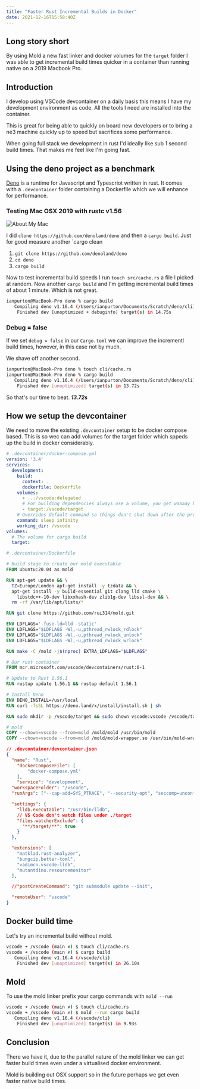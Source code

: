 ```yaml
---
title: "Faster Rust Incremental Builds in Docker"
date: 2021-12-16T15:58:40Z
---
```


## Long story short

By using Mold a new fast linker and docker volumes for the `target` folder I was able to get incremental build times quicker in a container than running native on a 2019 Macbook Pro.

## Introduction

I develop using VSCode devcontainer on a daily basis this means I have my development environment as code. All the tools I need are installed into the container.

This is great for being able to quickly on board new developers or to bring a ne3 machine quickly up to speed but sacrifices some performance.

When going full stack we development in rust I'd ideally like sub 1 second build times. That makes me feel like I'm going fast.

## Using the deno project as a benchmark

[Deno](https://deno.land/) is a runtime for Javascript and Typescriot written in rust. It comes with a `.devcontainer` folder containing a Dockerfile which we will enhance for performance.

### Testing Mac OSX 2019 with rustc v1.56

![About My Mac](/mysetup.png)

I did `clone https://github.com/denoland/deno` and then a `cargo build`. Just for good measure another `cargo clean

1. `git clone https://github.com/denoland/deno`
1. `cd deno`
1. `cargo build`

Now to test incremental build speeds I run `touch src/cache.rs` a file I picked at random. Now another `cargo build` and I'm getting incremental build times of about 1 minute. Which is not great.

```bash
ianpurton@MacBook-Pro deno % cargo build       
   Compiling deno v1.16.4 (/Users/ianpurton/Documents/Scratch/deno/cli)
    Finished dev [unoptimized + debuginfo] target(s) in 14.75s
```

### Debug = false

If we set `debug = false` in our `Cargo.toml` we can improve the incrementl build times, however, in this case not by much.

We shave off another second.

```bash
ianpurton@MacBook-Pro deno % touch cli/cache.rs
ianpurton@MacBook-Pro deno % cargo build       
   Compiling deno v1.16.4 (/Users/ianpurton/Documents/Scratch/deno/cli)
    Finished dev [unoptimized] target(s) in 13.72s
```

So that's our time to beat. ***13.72s***

## How we setup the devcontainer

We need to move the existing `.devcontainer` setup to be docker compose based. This is so wec can add volumes for the target folder which sppeds up the build in docker considerably.

```yaml
# .devcontainer/docker-compose.yml
version: '3.4'
services:
  development:
    build: 
      context: .
      dockerfile: Dockerfile
    volumes:
      - ..:/vscode:delegated
      # For building dependencies always use a volume, you get waaaay better performance.
      - target:/vscode/target
    # Overrides default command so things don't shut down after the process ends.
    command: sleep infinity
    working_dir: /vscode
volumes:
  # The volume for cargo build
  target:
```

```Dockerfile
# .devcontainer/Dockerfile

# Build stage to create our mold executable
FROM ubuntu:20.04 as mold

RUN apt-get update && \
  TZ=Europe/London apt-get install -y tzdata && \
  apt-get install -y build-essential git clang lld cmake \
    libstdc++-10-dev libxxhash-dev zlib1g-dev libssl-dev && \
  rm -rf /var/lib/apt/lists/*

RUN git clone https://github.com/rui314/mold.git 

ENV LDFLAGS='-fuse-ld=lld -static'
ENV LDFLAGS="$LDFLAGS -Wl,-u,pthread_rwlock_rdlock"
ENV LDFLAGS="$LDFLAGS -Wl,-u,pthread_rwlock_unlock"
ENV LDFLAGS="$LDFLAGS -Wl,-u,pthread_rwlock_wrlock"

RUN make -C /mold -j$(nproc) EXTRA_LDFLAGS="$LDFLAGS"

# Our rust container
FROM mcr.microsoft.com/vscode/devcontainers/rust:0-1

# Update to Rust 1.56.1
RUN rustup update 1.56.1 && rustup default 1.56.1

# Install Deno
ENV DENO_INSTALL=/usr/local
RUN curl -fsSL https://deno.land/x/install/install.sh | sh

RUN sudo mkdir -p /vscode/target && sudo chown vscode:vscode /vscode/target

# mold
COPY --chown=vscode --from=mold /mold/mold /usr/bin/mold
COPY --chown=vscode --from=mold /mold/mold-wrapper.so /usr/bin/mold-wrapper.so
```

```json
// .devcontainer/devcontainer.json
{
  "name": "Rust",
	"dockerComposeFile": [
		"docker-compose.yml"
	],
	"service": "development",
  "workspaceFolder": "/vscode",
  "runArgs": ["--cap-add=SYS_PTRACE", "--security-opt", "seccomp=unconfined"],

  "settings": {
    "lldb.executable": "/usr/bin/lldb",
    // VS Code don't watch files under ./target
    "files.watcherExclude": {
      "**/target/**": true
    }
  },

  "extensions": [
    "matklad.rust-analyzer",
    "bungcip.better-toml",
    "vadimcn.vscode-lldb",
    "mutantdino.resourcemonitor"
  ],

  //"postCreateCommand": "git submodule update --init",

  "remoteUser": "vscode"
}
```


## Docker build time

Let's try an incremental build without mold.

```bash
vscode ➜ /vscode (main ✗) $ touch cli/cache.rs 
vscode ➜ /vscode (main ✗) $ cargo build
   Compiling deno v1.16.4 (/vscode/cli)
    Finished dev [unoptimized] target(s) in 26.10s
```

## Mold

To use the mold linker prefix your cargo commands with `mold --run`

```bash
vscode ➜ /vscode (main ✗) $ touch cli/cache.rs 
vscode ➜ /vscode (main ✗) $ mold --run cargo build
   Compiling deno v1.16.4 (/vscode/cli)
    Finished dev [unoptimized] target(s) in 9.93s
```

## Conclusion

There we have it, due to the parallel nature of the mold linker we can get faster build times even under a virtualised docker environment.

Mold is building out OSX support so in the future perhaps we get even faster native build times.

